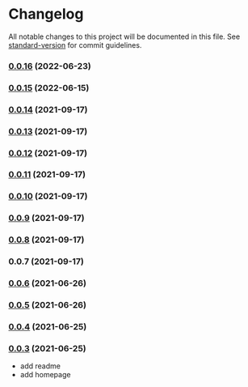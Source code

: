 # Changelog

All notable changes to this project will be documented in this file. See [standard-version](https://github.com/conventional-changelog/standard-version) for commit guidelines.

### [0.0.16](https://github.com/Foreinyel/react-use-shared-state/compare/v0.0.15...v0.0.16) (2022-06-23)

### [0.0.15](https://github.com/Foreinyel/react-use-shared-state/compare/v0.0.14...v0.0.15) (2022-06-15)

### [0.0.14](https://github.com/Foreinyel/react-use-shared-state/compare/v0.0.13...v0.0.14) (2021-09-17)

### [0.0.13](https://github.com/Foreinyel/react-use-shared-state/compare/v0.0.12...v0.0.13) (2021-09-17)

### [0.0.12](https://github.com/Foreinyel/react-use-shared-state/compare/v0.0.11...v0.0.12) (2021-09-17)

### [0.0.11](https://github.com/Foreinyel/react-use-shared-state/compare/v0.0.10...v0.0.11) (2021-09-17)

### [0.0.10](https://github.com/Foreinyel/react-use-shared-state/compare/v0.0.9...v0.0.10) (2021-09-17)

### [0.0.9](https://github.com/Foreinyel/react-use-shared-state/compare/v0.0.8...v0.0.9) (2021-09-17)

### [0.0.8](https://github.com/Foreinyel/react-use-shared-state/compare/v0.0.7...v0.0.8) (2021-09-17)

### 0.0.7 (2021-09-17)

### [0.0.6](https://github.com/Foreinyel/react-use-shared-state/compare/v0.0.5...v0.0.6) (2021-06-26)

### [0.0.5](https://github.com/Foreinyel/react-use-shared-state/compare/v0.0.4...v0.0.5) (2021-06-26)

### [0.0.4](https://github.com/Foreinyel/react-use-shared-state/compare/v0.0.3...v0.0.4) (2021-06-25)

### [0.0.3](https://github.com/Foreinyel/react-use-shared-state/compare/v0.0.2...v0.0.3) (2021-06-25)

- add readme
- add homepage
